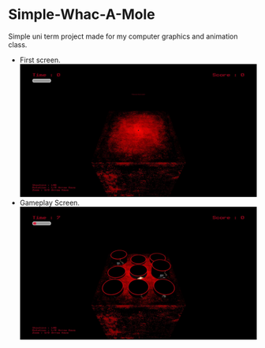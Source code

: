# Simple-Whac-A-Mole
Simple uni term project made for my computer graphics and animation class. 
- First screen.
![First Screen](FirstScreen.JPG)
- Gameplay Screen.
![First Screen](SecondScreen.JPG)
